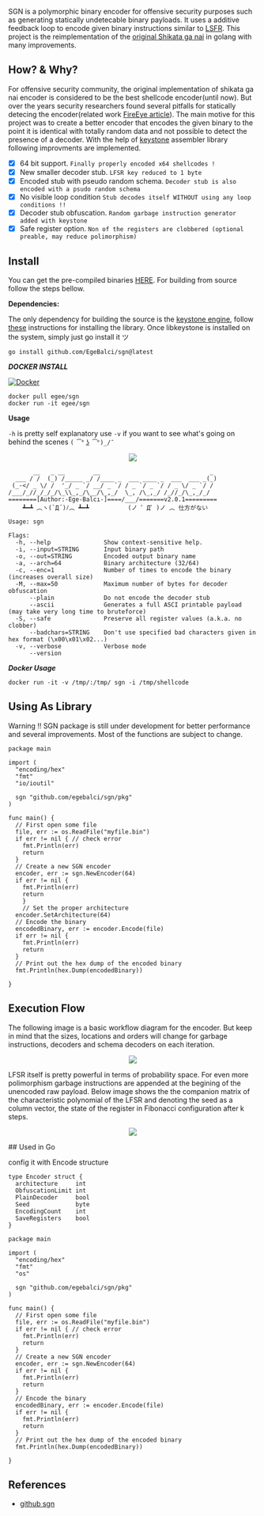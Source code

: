 SGN is a polymorphic binary encoder for offensive security purposes such as generating statically undetecable binary payloads. It uses a additive feedback loop to encode given binary instructions similar to [LSFR](https://en.wikipedia.org/wiki/Linear-feedback_shift_register). This project is the reimplementation of the [original Shikata ga nai](https://github.com/rapid7/metasploit-framework/blob/master/modules/encoders/x86/shikata_ga_nai.rb) in golang with many improvements. 


## How? & Why?
For offensive security community, the original implementation of shikata ga nai encoder is considered to be the best shellcode encoder(until now). But over the years security researchers found several pitfalls for statically detecing the encoder(related work [FireEye article](https://www.fireeye.com/blog/threat-research/2019/10/shikata-ga-nai-encoder-still-going-strong.html)). The main motive for this project was to create a better encoder that encodes the given binary to the point it is identical with totally random data and not possible to detect the presence of a decoder. With the help of [keystone](http://www.keystone-engine.org/) assembler library following improvments are implemented.

- [x] 64 bit support. `Finally properly encoded x64 shellcodes !`
- [x] New smaller decoder stub. `LFSR key reduced to 1 byte`
- [x] Encoded stub with pseudo random schema. `Decoder stub is also encoded with a psudo random schema`
- [x] No visible loop condition `Stub decodes itself WITHOUT using any loop conditions !!` 
- [x] Decoder stub obfuscation. `Random garbage instruction generator added with keystone`
- [x] Safe register option. `Non of the registers are clobbered (optional preable, may reduce polimorphism)` 

## Install

You can get the pre-compiled binaries [HERE](https://github.com/EgeBalci/sgn/releases). For building from source follow the steps bellow.

**Dependencies:**

The only dependency for building the source is the [keystone engine](https://github.com/keystone-engine/keystone), follow [these](https://github.com/keystone-engine/keystone/blob/master/docs/COMPILE.md) instructions for installing the library. Once libkeystone is installed on the system, simply just go install it ツ

```
go install github.com/EgeBalci/sgn@latest
```

***DOCKER INSTALL***

[![Docker](http://dockeri.co/image/egee/sgn)](https://hub.docker.com/r/egee/sgn/)

```
docker pull egee/sgn
docker run -it egee/sgn
```

**Usage**

`-h` is pretty self explanatory use `-v` if you want to see what's going on behind the scenes `( ͡° ͜ʖ ͡°)_/¯`
<p align="center">
  <img src="https://github.com/EgeBalci/sgn/raw/master/img/usage.gif">
</p>


```
       __   _ __        __                               _ 
  ___ / /  (_) /_____ _/ /____ _  ___ ____ _  ___  ___ _(_)
 (_-</ _ \/ /  '_/ _ `/ __/ _ `/ / _ `/ _ `/ / _ \/ _ `/ / 
/___/_//_/_/_/\_\\_,_/\__/\_,_/  \_, /\_,_/ /_//_/\_,_/_/  
========[Author:-Ege-Balcı-]====/___/=======v2.0.1=========  
    ┻━┻ ︵ヽ(`Д´)ﾉ︵ ┻━┻           (ノ ゜Д゜)ノ ︵ 仕方がない

Usage: sgn

Flags:
  -h, --help               Show context-sensitive help.
  -i, --input=STRING       Input binary path
  -o, --out=STRING         Encoded output binary name
  -a, --arch=64            Binary architecture (32/64)
  -c, --enc=1              Number of times to encode the binary (increases overall size)
  -M, --max=50             Maximum number of bytes for decoder obfuscation
      --plain              Do not encode the decoder stub
      --ascii              Generates a full ASCI printable payload (may take very long time to bruteforce)
  -S, --safe               Preserve all register values (a.k.a. no clobber)
      --badchars=STRING    Don't use specified bad characters given in hex format (\x00\x01\x02...)
  -v, --verbose            Verbose mode
      --version

```

***Docker Usage***

```
docker run -it -v /tmp/:/tmp/ sgn -i /tmp/shellcode
```

## Using As Library
Warning !! SGN package is still under development for better performance and several improvements. Most of the functions are subject to change.

```
package main

import (
  "encoding/hex"
  "fmt"
  "io/ioutil"

  sgn "github.com/egebalci/sgn/pkg"
)

func main() {
  // First open some file
  file, err := os.ReadFile("myfile.bin")
  if err != nil { // check error
    fmt.Println(err)
    return
  }
  // Create a new SGN encoder
  encoder, err := sgn.NewEncoder(64)
  if err != nil {
    fmt.Println(err)
    return
    } 
    // Set the proper architecture
  encoder.SetArchitecture(64)
  // Encode the binary
  encodedBinary, err := encoder.Encode(file)
  if err != nil {
    fmt.Println(err)
    return
  }
  // Print out the hex dump of the encoded binary
  fmt.Println(hex.Dump(encodedBinary))

}
```


## Execution Flow

The following image is a basic workflow diagram for the encoder. But keep in mind that the sizes, locations and orders will change for garbage instructions, decoders and schema decoders on each iteration. 

<p align="center">
  <img src="https://github.com/EgeBalci/sgn/raw/master/img/flow.png">
</p>

LFSR itself is pretty powerful in terms of probability space. For even more polimorphism garbage instructions are appended at the begining of the unencoded raw payload. Below image shows the the companion matrix of the characteristic polynomial of the LFSR and denoting the seed as a column vector, the state of the register in Fibonacci configuration after k steps.

<p align="center">
  <img src="https://github.com/EgeBalci/sgn/raw/master/img/matrices.svg">
</p>
## Used in Go

config it with Encode structure


```
type Encoder struct {
  architecture     int
  ObfuscationLimit int
  PlainDecoder     bool
  Seed             byte
  EncodingCount    int
  SaveRegisters    bool
}
```

```
package main

import (
  "encoding/hex"
  "fmt"
  "os"

  sgn "github.com/egebalci/sgn/pkg"
)

func main() {
  // First open some file
  file, err := os.ReadFile("myfile.bin")
  if err != nil { // check error
    fmt.Println(err)
    return
  }
  // Create a new SGN encoder
  encoder, err := sgn.NewEncoder(64)
  if err != nil {
    fmt.Println(err)
    return
  }
  // Encode the binary
  encodedBinary, err := encoder.Encode(file)
  if err != nil {
    fmt.Println(err)
    return
  }
  // Print out the hex dump of the encoded binary
  fmt.Println(hex.Dump(encodedBinary))

}
```

## References
- [github sgn](https://github.com/EgeBalci/sgn)
 